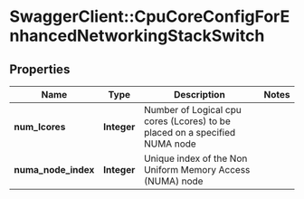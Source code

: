# SwaggerClient::CpuCoreConfigForEnhancedNetworkingStackSwitch

## Properties
Name | Type | Description | Notes
------------ | ------------- | ------------- | -------------
**num_lcores** | **Integer** | Number of Logical cpu cores (Lcores) to be placed on a specified NUMA node | 
**numa_node_index** | **Integer** | Unique index of the Non Uniform Memory Access (NUMA) node | 


